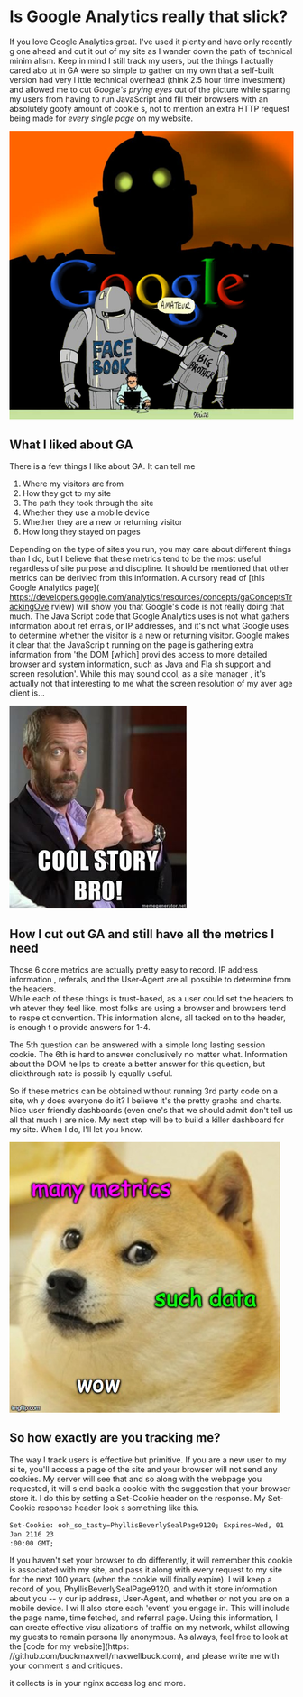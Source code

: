 
# Is Google Analytics really that slick?

If you love Google Analytics great. I've used it plenty and have only recently g
one ahead and cut it out of my site as I wander down the path of technical minim
alism.  Keep in mind I still track my users, but the things I actually cared abo
ut in GA were so simple to gather on my own that a self-built version had very l
ittle technical overhead (think 2.5 hour time investment) and allowed me to cut 
*Google's prying eyes* out of the picture while sparing my users from having to 
run JavaScript and fill their browsers with an absolutely goofy amount of cookie
s, not to mention an extra HTTP request being made for *every single page* on my
 website.

![Sorry Google, you're creeping me out...](images/Google-Big-Brother.png)


## What I liked about GA

There is a few things I like about GA.  It can tell me 

 1. Where my visitors are from
 2. How they got to my site
 3. The path they took through the site
 4. Whether they use a mobile device
 5. Whether they are a new or returning visitor
 6. How long they stayed on pages

Depending on the type of sites you run, you may care about different things than
 I do, but I believe that these metrics tend to be the most useful regardless of
 site purpose and discipline.  It should be mentioned that other metrics can be 
derivied from this information.  A cursory read of [this Google Analytics page](
https://developers.google.com/analytics/resources/concepts/gaConceptsTrackingOve
rview) will show you that Google's code is not really doing that much.  The Java
Script code that Google Analytics uses is not what gathers information about ref
errals, or IP addresses, and it's not what Google uses to determine whether the 
visitor is a new or returning visitor.  Google makes it clear that the JavaScrip
t running on the page is gathering extra information from 'the DOM [which] provi
des access to more detailed browser and system information, such as Java and Fla
sh support and screen resolution'.  While this may sound cool, as a site manager
, it's actually not that interesting to me what the screen resolution of my aver
age client is...

![Cool metrics bro.](images/cool-story.jpg)


## How I cut out GA and still have all the metrics I need

Those 6 core metrics are actually pretty easy to record.  IP address information
, referals, and the User-Agent are all possible to determine from the headers.  
While each of these things is trust-based, as a user could set the headers to wh
atever they feel like, most folks are using a browser and browsers tend to respe
ct convention.  This information alone, all tacked on to the header, is enough t
o provide answers for 1-4.

The 5th question can be answered with a simple long lasting session cookie. The 
6th is hard to answer conclusively no matter what.  Information about the DOM he
lps to create a better answer for this question, but clickthrough rate is possib
ly equally useful.  

So if these metrics can be obtained without running 3rd party code on a site, wh
y does everyone do it?  I believe it's the pretty graphs and charts.  Nice user 
friendly dashboards (even one's that we should admit don't tell us all that much
) are nice.  My next step will be to build a killer dashboard for my site.  When
 I do, I'll let you know.

![Such beauty, much wow](images/doge-wow.jpg)


## So how exactly are you tracking me?

The way I track users is effective but primitive. If you are a new user to my si
te, you'll access a page of the site and your browser will not send any cookies.
  My server will see that and so along with the webpage you requested, it will s
end back a cookie with the suggestion that your browser store it.  I do this by 
setting a Set-Cookie header on the response.  My Set-Cookie response header look
s something like this.

```http
Set-Cookie: ooh_so_tasty=PhyllisBeverlySealPage9120; Expires=Wed, 01 Jan 2116 23
:00:00 GMT;
```

If you haven't set your browser to do differently, it will remember this cookie 
is associated with my site, and pass it along with every request to my site for 
the next 100 years (when the cookie will finally expire).  I will keep a record 
of you, PhyllisBeverlySealPage9120, and with it store information about you -- y
our ip address, User-Agent, and whether or not you are on a mobile device.  I wi
ll also store each 'event' you engage in. This will include the page name, time 
fetched, and referral page.  Using this information, I can create effective visu
alizations of traffic on my network, whilst allowing my guests to remain persona
lly anonymous.  As always, feel free to look at the [code for my website](https:
//github.com/buckmaxwell/maxwellbuck.com), and please write me with your comment
s and critiques.




 

it collects is in your nginx access log and more.
